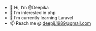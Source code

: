 - 👋 Hi, I’m @Deepika
- 👀 I’m interested in php
- 🌱 I’m currently learning Laravel
- 📫 Reach me @ deepij.1989@gmail.com

<!---
Deepikajin/Deepikajin is a ✨ special ✨ repository because its `README.md` (this file) appears on your GitHub profile.
You can click the Preview link to take a look at your changes.
--->
